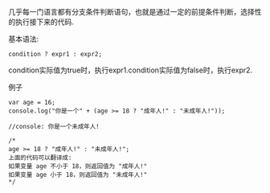 几乎每一门语言都有分支条件判断语句，也就是通过一定的前提条件判断，选择性的执行接下来的代码.

基本语法:

    condition ? expr1 : expr2;

condition实际值为true时，执行expr1.condition实际值为false时，执行expr2.

例子

    var age = 16;
    console.log("你是一个" + (age >= 18 ? "成年人!" : "未成年人!"));

    //console: 你是一个未成年人!

    /*
    age >= 18 ? "成年人!" : "未成年人!";
    上面的代码可以翻译成:
    如果变量 age 不小于 18，则返回值为 "成年人!"
    如果变量 age 小于 18，则返回值为 "未成年人!"
    */